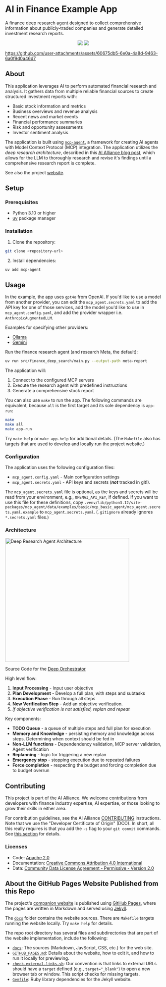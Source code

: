 # AI in Finance Example App

A finance deep research agent designed to collect comprehensive information about publicly-traded companies and generate detailed investment research reports.

<p align="center">
<a href="https://github.com/The-AI-Alliance/deep-research-agent-for-finance/blob/main/LICENSE.Apache-2.0"><img src="https://img.shields.io/badge/License-Apache_2.0-blue.svg"/></a>
<a href="https://github.com/The-AI-Alliance/deep-research-agent-for-finance/blob/main/LICENSE.CC-BY-4.00"><img src="https://img.shields.io/badge/License-CC_BY_4.0-lightgrey.svg"/></a>
</p>

https://github.com/user-attachments/assets/60675db5-6e0a-4a8d-9463-6a0f9d0a46d7


## About

This application leverages AI to perform automated financial research and analysis. It gathers data from multiple reliable financial sources to create structured investment reports with:

- Basic stock information and metrics
- Business overviews and revenue analysis
- Recent news and market events
- Financial performance summaries
- Risk and opportunity assessments
- Investor sentiment analysis

The application is built using [`mcp-agent`](https://github.com/lastmile-ai/mcp-agent), a framework for creating AI agents with Model Context Protocol (MCP) integration. The application utilizes the _deep research architecture_, described in this [AI Alliance blog post](https://thealliance.ai/blog/building-a-deep-research-agent-using-mcp-agent), which allows for the LLM to thoroughly research and revise it's findings until a comprehensive research report is complete.

See also the project [website](https://the-ai-alliance.github.io/deep-research-agent-for-finance/).

## Setup

### Prerequisites

- Python 3.10 or higher
- [uv](https://docs.astral.sh/uv/) package manager

### Installation

1. Clone the repository:
```bash
git clone <repository-url>
```

2. Install dependencies:
```bash
uv add mcp-agent
```

## Usage

In the example, the app uses `gpt4o` from OpenAI. If you'd like to use a model from another provider, you can edit the `mcp_agent.secrets.yaml` to add the API key for one of those services, add the model you'd like to use in `mcp_agent.config.yaml`, and add the provider wrapper i.e. `AnthropicAugmentedLLM`.

Examples for specifying other providers:
- [Ollama](https://github.com/lastmile-ai/mcp-agent/tree/main/examples/model_providers/mcp_basic_ollama_agent)
- [Gemini](https://github.com/lastmile-ai/mcp-agent/tree/main/examples/model_providers/mcp_basic_google_agent)

Run the finance research agent (and research Meta, the default):

```bash
uv run src/finance_deep_search/main.py --output-path meta-report
```

The application will:
1. Connect to the configured MCP servers
2. Execute the research agent with predefined instructions
3. Generate a comprehensive stock report

You can also use `make` to run the app. The following commands are equivalent, because `all` is the first target and its sole dependency is `app-run`:

```bash
make
make all
make app-run
```

Try `make help` or `make app-help` for additional details. (The `Makefile` also has targets that are used to develop and locally run the project website.)

### Configuration

The application uses the following configuration files:
- `mcp_agent.config.yaml` - Main configuration settings
- `mcp_agent.secrets.yaml` - API keys and secrets (_**not**_ tracked in git!).

The `mcp_agent.secrets.yaml` file is optional, as the keys and secrets will be read from your environment, e.g., `OPENAI_API_KEY`, if defined. If you want to use this file for these definitions, copy `.venv/lib/python3.12/site-packages/mcp_agent/data/examples/basic/mcp_basic_agent/mcp_agent.secrets.yaml.example` to `mcp_agent.secrets.yaml`. (`.gitignore` already ignores `*.secrets.yaml` files.)

### Architecture

<img src="https://images.prismic.io/ai-alliance/aMCNHWGNHVfTO240_Frame162610%5B18%5D.jpg?auto=format%2Ccompress&fit=max&w=1920" alt="Deep Research Agent Architecture" width="400"/>

Source Code for the [Deep Orchestrator](https://github.com/lastmile-ai/mcp-agent/tree/main/src/mcp_agent/workflows/deep_orchestrator)

High level flow:
1. **Input Processing** - Input user objective
2. **Plan Development** - Develop a full plan, with steps and subtasks
3. **Execution Phase** - Run through all steps
4. **New Verification Step** - Add an objective verification.
5. *If objective verification is not satisfied, replan and repeat*

Key components:
- **TODO Queue** - a queue of multiple steps and full plan for execution
- **Memory and Knowledge** - persisting memory and knowledge across steps. Determining when context should be fed in
- **Non-LLM functions** - Dependendency validation, MCP server validation, Agent verification
- **Replanning** - logic for triggering a new replan
- **Emergency stop** - stopping execution due to repeated failures
- **Force completion** - respecting the budget and forcing completion due to budget overrun

## Contributing

This project is part of the AI Alliance. We welcome contributions from developers with finance industry expertise, AI expertise, or those looking to grow their skills in either area.

For contribution guidelines, see the AI Alliance [CONTRIBUTING](https://github.com/The-AI-Alliance/community/blob/main/CONTRIBUTING.md) instructions. Note that we use the "Developer Certificate of Origin" (DCO). In short, all this really requires is that you add the `-s` flag to your `git commit` commands. See [this section](https://github.com/The-AI-Alliance/community/blob/main/CONTRIBUTING.md#developer-certificate-of-origin) for details.

### Licenses

- Code: [Apache 2.0](LICENSE.Apache-2.0)
- Documentation: [Creative Commons Attribution 4.0 International](LICENSE.CC-BY-4.0)
- Data: [Community Data License Agreement - Permissive - Version 2.0](LICENSE.CDLA-2.0)

## About the GitHub Pages Website Published from this Repo

The project's [companion website](https://the-ai-alliance.github.io/deep-research-agent-for-finance/) is published using [GitHub Pages](https://pages.github.com/), where the pages are written in Markdown and served using [Jekyll](https://github.com/jekyll/jekyll).

The [`docs`](tree/main/docs) folder contains the website sources. There are `Makefile` targets running the website locally. Try `make help` for details.

The repo root directory has several files and subdirectories that are part of the website implementation, include the following:

* [`docs`](tree/main/docs): The sources (Markdown, JavScript, CSS, etc.) for the web site.
* [`GITHUB_PAGES.md`](tree/main/GITHUB_PAGES.md): Details about the website, how to edit it, and how to run it locally for previewing.
* [`check-external-links.sh`](tree/main/check-external-links.sh): Our convention is that links to external URLs should have a `target` defined (e.g., `target="_blank"`) to open a new browser tab or window. This script checks for missing targets.
* [`Gemfile`](tree/main/Gemfile): Ruby library dependencies for the Jekyll website.
